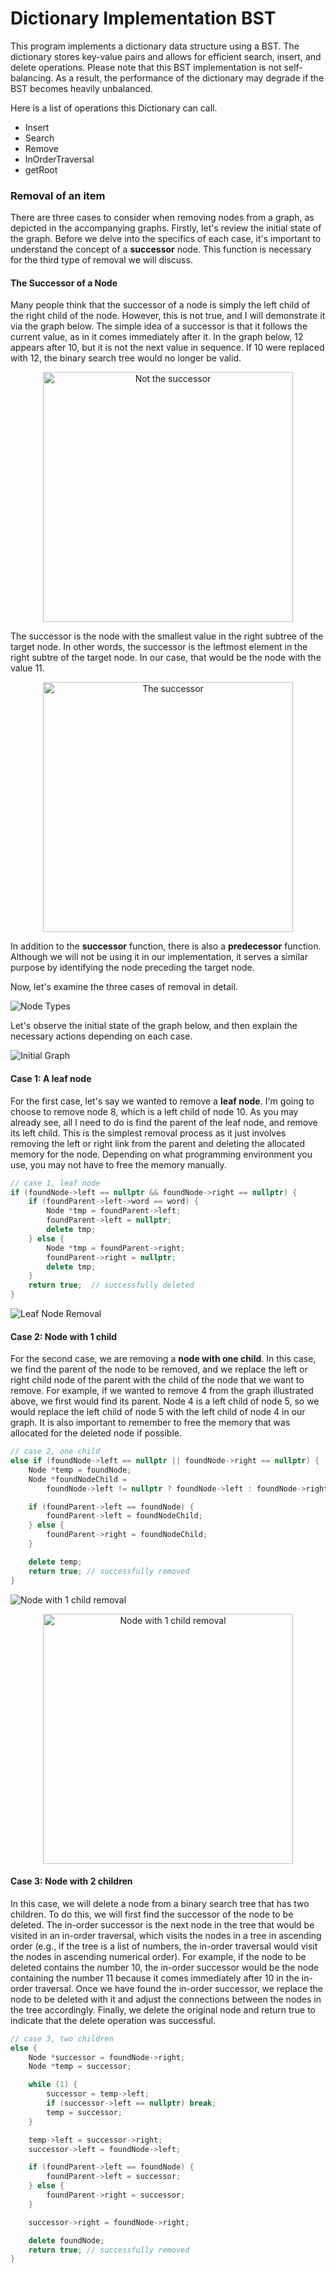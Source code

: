 # Dictionary Implementation BST

This program implements a dictionary data structure using a BST. The dictionary stores key-value pairs and allows for efficient search, insert, and delete operations. Please note that this BST implementation is not self-balancing. As a result, the performance of the dictionary may degrade if the BST becomes heavily unbalanced.

Here is a list of operations this Dictionary can call.

- Insert
- Search
- Remove
- InOrderTraversal
- getRoot

### Removal of an item

There are three cases to consider when removing nodes from a graph, as depicted in the accompanying graphs. Firstly, let's review the initial state of the graph. Before we delve into the specifics of each case, it's important to understand the concept of a **successor** node. This function is necessary for the third type of removal we will discuss.

#### The Successor of a Node

Many people think that the successor of a node is simply the left child of the right child of the node. However, this is not true, and I will demonstrate it via the graph below. The simple idea of a successor is that it follows the current value, as in it comes immediately after it. In the graph below, 12 appears after 10, but it is not the next value in sequence. If 10 were replaced with 12, the binary search tree would no longer be valid.

<p align="center">
  <picture>
    <source media="(prefers-color-scheme: light)" srcset="/src/imgs/notthesuccessor.png">
    <source media="(prefers-color-scheme: dark)" srcset="/src/imgs/notthesuccessorDarkMode.png">
    <img alt="Not the successor" width="400px" src="/src/imgs/notthesuccessor.png">
  </picture>
</p>

The successor is the node with the smallest value in the right subtree of the target node. In other words, the successor is the leftmost element in the right subtre of the target node. In our case, that would be the node with the value 11.

<p align="center">
  <picture>
    <source media="(prefers-color-scheme: light)" srcset="/src/imgs/thesuccessor.png">
    <source media="(prefers-color-scheme: dark)" srcset="/src/imgs/thesuccessorDarkMode.png">
    <img  alt="The successor" width="400px" src="/src/imgs/thesuccessor.png">
  </picture>
</p>

In addition to the **successor** function, there is also a **predecessor** function. Although we will not be using it in our implementation, it serves a similar purpose by identifying the node preceding the target node.

Now, let's examine the three cases of removal in detail.

<picture>
  <source media="(prefers-color-scheme: light)" srcset="/src/imgs/nodetypes.png">
  <source media="(prefers-color-scheme: dark)" srcset="/src/imgs/nodetypesDarkMode.png">
  <img alt="Node Types" src="/src/imgs/nodetypes.png">
</picture>

Let's observe the initial state of the graph below, and then explain the necessary actions depending on each case.

<picture>
  <source media="(prefers-color-scheme: light)" srcset="/src/imgs/initialgraph.png">
  <source media="(prefers-color-scheme: dark)" srcset="/src/imgs/initialgraphDarkMode.png">
  <img alt="Initial Graph" src="/src/imgs/initialgraph.png">
</picture>

#### Case 1: A leaf node

For the first case, let's say we wanted to remove a **leaf node**. I'm going to choose to remove node 8, which is a left child of node 10. As you may already see, all I need to do is find the parent of the leaf node, and remove its left child. This is the simplest removal process as it just involves removing the left or right link from the parent and deleting the allocated memory for the node. Depending on what programming environment you use, you may not have to free the memory manually.

```cpp
// case 1, leaf node
if (foundNode->left == nullptr && foundNode->right == nullptr) {
    if (foundParent->left->word == word) {
        Node *tmp = foundParent->left;
        foundParent->left = nullptr;
        delete tmp;
    } else {
        Node *tmp = foundParent->right;
        foundParent->right = nullptr;
        delete tmp;
    }
    return true;  // successfully deleted
}
```

<picture>
  <source media="(prefers-color-scheme: light)" srcset="/src/imgs/leafnoderemoval.png">
  <source media="(prefers-color-scheme: dark)" srcset="/src/imgs/leafnoderemovalDarkMode.png">
  <img alt="Leaf Node Removal" src="/src/imgs/leafnoderemoval.png">
</picture>

#### Case 2: Node with 1 child

For the second case, we are removing a **node with one child**. In this case, we find the parent of the node to be removed, and we replace the left or right child node of the parent with the child of the node that we want to remove. For example, if we wanted to remove 4 from the graph illustrated above, we first would find its parent. Node 4 is a left child of node 5, so we would replace the left child of node 5 with the left child of node 4 in our graph. It is also important to remember to free the memory that was allocated for the deleted node if possible.

```cpp
// case 2, one child
else if (foundNode->left == nullptr || foundNode->right == nullptr) {
    Node *temp = foundNode;
    Node *foundNodeChild =
        foundNode->left != nullptr ? foundNode->left : foundNode->right;

    if (foundParent->left == foundNode) {
        foundParent->left = foundNodeChild;
    } else {
        foundParent->right = foundNodeChild;
    }

    delete temp;
    return true; // successfully removed
}
```

<picture>
  <source media="(prefers-color-scheme: light)" srcset="/src/imgs/nodewith1ONE.png">
  <source media="(prefers-color-scheme: dark)" srcset="/src/imgs/nodewith1ONEDarkMode.png">
  <img alt="Node with 1 child removal" src="/src/imgs/nodewith1ONE.png>">
</picture>

<p align="center">
<picture>
  <source media="(prefers-color-scheme: light)" srcset="/src/imgs/nodewith1TWO.png">
  <source media="(prefers-color-scheme: dark)" srcset="/src/imgs/nodewith1TWODarkMode.png">
  <img alt="Node with 1 child removal" width="400px" src="/src/imgs/nodewith1TWO.png">
</picture>
</p>

#### Case 3: Node with 2 children

In this case, we will delete a node from a binary search tree that has two children. To do this, we will first find the successor of the node to be deleted. The in-order successor is the next node in the tree that would be visited in an in-order traversal, which visits the nodes in a tree in ascending order (e.g., if the tree is a list of numbers, the in-order traversal would visit the nodes in ascending numerical order). For example, if the node to be deleted contains the number 10, the in-order successor would be the node containing the number 11 because it comes immediately after 10 in the in-order traversal. Once we have found the in-order successor, we replace the node to be deleted with it and adjust the connections between the nodes in the tree accordingly. Finally, we delete the original node and return true to indicate that the delete operation was successful.

```cpp
// case 3, two children
else {
    Node *successor = foundNode->right;
    Node *temp = successor;

    while (1) {
        successor = temp->left;
        if (successor->left == nullptr) break;
        temp = successor;
    }

    temp->left = successor->right;
    successor->left = foundNode->left;

    if (foundParent->left == foundNode) {
        foundParent->left = successor;
    } else {
        foundParent->right = successor;
    }

    successor->right = foundNode->right;

    delete foundNode;
    return true; // successfully removed
}
```
